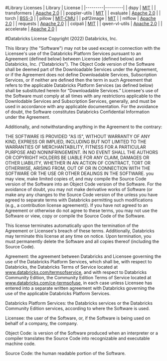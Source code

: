#Library Licenses
| Library | License |
|---------|---------|
| dspy     | [MIT](https://github.com/stanfordnlp/dspy/blob/main/LICENSE)     |
| transformers      | [Apache 2.0](https://github.com/huggingface/transformers/blob/main/LICENSE)     |
| poppler-utils      | [MIT](https://github.com/skmetaly/poppler-utils/blob/master/LICENSE)     |
| evaluate      | [Apache 2.0](https://pypi.org/project/evaluate/)     |
| torch      | [BSS-3](https://github.com/intel/torch/blob/master/LICENSE.md)     |
| pillow      | [MIT-CMU](https://github.com/python-pillow/Pillow?tab=License-1-ov-file#readme)     |
| pdf2image      | [MIT](https://github.com/Belval/pdf2image/blob/master/LICENSE)     |
| mlflow      | [Apache 2.0](https://github.com/mlflow/mlflow/blob/master/LICENSE.txt)     |
| requests      | [Apache 2.0](https://pypi.org/project/requests/)     |
| colpali      | [MIT](https://github.com/illuin-tech/colpali/blob/main/LICENSE)     |
| qwen-vl-utils      | [Apache 2.0](https://pypi.org/project/qwen-vl-utils/)     |
| accelerate      | [Apache 2.0](https://github.com/huggingface/accelerate/blob/main/LICENSE)     |


#Databricks License
Copyright (2022) Databricks, Inc.

This library (the "Software") may not be used except in connection with the Licensee's use of the Databricks Platform Services pursuant to an Agreement (defined below) between Licensee (defined below) and Databricks, Inc. ("Databricks"). The Object Code version of the Software shall be deemed part of the Downloadable Services under the Agreement, or if the Agreement does not define Downloadable Services, Subscription Services, or if neither are defined then the term in such Agreement that refers to the applicable Databricks Platform Services (as defined below) shall be substituted herein for “Downloadable Services.” Licensee's use of the Software must comply at all times with any restrictions applicable to the Downlodable Services and Subscription Services, generally, and must be used in accordance with any applicable documentation. For the avoidance of doubt, the Software constitutes Databricks Confidential Information under the Agreement.

Additionally, and notwithstanding anything in the Agreement to the contrary:

THE SOFTWARE IS PROVIDED "AS IS", WITHOUT WARRANTY OF ANY KIND, EXPRESS OR IMPLIED, INCLUDING BUT NOT LIMITED TO THE WARRANTIES OF MERCHANTABILITY, FITNESS FOR A PARTICULAR PURPOSE AND NONINFRINGEMENT. IN NO EVENT SHALL THE AUTHORS OR COPYRIGHT HOLDERS BE LIABLE FOR ANY CLAIM, DAMAGES OR OTHER LIABILITY, WHETHER IN AN ACTION OF CONTRACT, TORT OR OTHERWISE, ARISING FROM, OUT OF OR IN CONNECTION WITH THE SOFTWARE OR THE USE OR OTHER DEALINGS IN THE SOFTWARE.
you may view, make limited copies of, and may compile the Source Code version of the Software into an Object Code version of the Software. For the avoidance of doubt, you may not make derivative works of Software (or make any any changes to the Source Code version of the unless you have agreed to separate terms with Databricks permitting such modifications (e.g., a contribution license agreement)).
If you have not agreed to an Agreement or otherwise do not agree to these terms, you may not use the Software or view, copy or compile the Source Code of the Software.

This license terminates automatically upon the termination of the Agreement or Licensee's breach of these terms. Additionally, Databricks may terminate this license at any time on notice. Upon termination, you must permanently delete the Software and all copies thereof (including the Source Code).

Agreement: the agreement between Databricks and Licensee governing the use of the Databricks Platform Services, which shall be, with respect to Databricks, the Databricks Terms of Service located at www.databricks.com/termsofservice, and with respect to Databricks Community Edition, the Community Edition Terms of Service located at www.databricks.com/ce-termsofuse, in each case unless Licensee has entered into a separate written agreement with Databricks governing the use of the applicable Databricks Platform Services.

Databricks Platform Services: the Databricks services or the Databricks Community Edition services, according to where the Software is used.

Licensee: the user of the Software, or, if the Software is being used on behalf of a company, the company.

Object Code: is version of the Software produced when an interpreter or a compiler translates the Source Code into recognizable and executable machine code.

Source Code: the human readable portion of the Software.